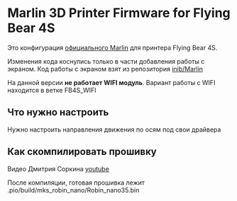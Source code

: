 # Marlin 3D Printer Firmware for Flying Bear 4S

Это конфигурация [официального Marlin](https://github.com/MarlinFirmware/Marlin) для принтера Flying Bear 4S.

 Изменения кода коснулись только в части добавления работы с экраном. Код работы с экраном взят из репозитория [inib/Marlin](https://github.com/inib/Marlin)
 
 На данной версии **не работает WIFI модуль**. Вариант работы с WIFI находится в ветке FB4S_WIFI

## Что нужно настроить

Нужно настроить направления движения по осям под свои драйвера

## Как скомпилировать прошивку

Видео Дмитрия Соркина [youtube](https://www.youtube.com/watch?v=HirIZk0rWOQ)

После компиляции, готовая прошивка лежит .pio/build/mks_robin_nano/Robin_nano35.bin
